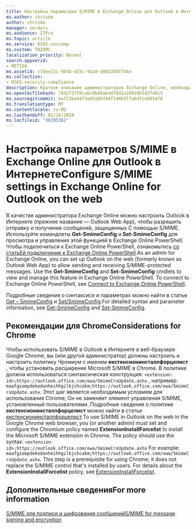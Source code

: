 ```yaml
---
title: Настройка параметров S/MIME в Exchange Online для Outlook в Интернете
ms.author: chrisda
author: chrisda
manager: serdars
ms.audience: ITPro
ms.topic: article
ms.service: O365-seccomp
ms.custom: TN2DMC
localization_priority: Normal
search.appverid:
- MET150
ms.assetid: c7dee22c-9b5b-425c-91a9-d093204ff84e
ms.collection:
- M365-security-compliance
description: Краткое описание администраторов Exchange Online, необходимых для просмотра и настройки параметров S/MIME в Outlook в Интернете в Exchange Online.
ms.openlocfilehash: 74d2f37f0cabc0b49abdd78d2a10928b543fd615
ms.sourcegitcommit: baf23be44f1ed5abbf84f140b5ffa64fce605478
ms.translationtype: MT
ms.contentlocale: ru-RU
ms.lasthandoff: 02/26/2019
ms.locfileid: "30295362"
---
```

# <a name="configure-smime-settings-in-exchange-online-for-outlook-on-the-web"></a><span data-ttu-id="6763b-103">Настройка параметров S/MIME в Exchange Online для Outlook в Интернете</span><span class="sxs-lookup"><span data-stu-id="6763b-103">Configure S/MIME settings in Exchange Online for Outlook on the web</span></span>

<span data-ttu-id="6763b-p101">В качестве администратора Exchange Online можно настроить Outlook в Интернете (прежнее название — Outlook Web App), чтобы разрешить отправку и получение сообщений, защищенных С помощью S/MIME. Используйте командлеты **Get-SmimeConfig** и **Set-SmimeConfig** для просмотра и управления этой функцией в Exchange Online PowerShell. Чтобы подключиться к Exchange Online PowerShell, ознакомьтесь [со статьЕй подключение к Exchange Online PowerShell](https://go.microsoft.com/fwlink/p/?linkid=396554).</span><span class="sxs-lookup"><span data-stu-id="6763b-p101">As an admin for Exchange Online, you can set up Outlook on the web (formerly known as Outlook Web App) to allow sending and receiving S/MIME-protected messages. Use the **Get-SmimeConfig** and **Set-SmimeConfig** cmdlets to view and manage this feature in Exchange Online PowerShell. To connect to Exchange Online PowerShell, see [Connect to Exchange Online PowerShell](https://go.microsoft.com/fwlink/p/?linkid=396554).</span></span>

<span data-ttu-id="6763b-107">Подробные сведения о синтаксисе и параметрах можно найти в статье [Get – SmimeConfig](http://technet.microsoft.com/library/4b29fa89-0840-4fe9-8885-019fcef2e02b.aspx) и [Set/SmimeConfig](http://technet.microsoft.com/library/de357ce0-8143-4c36-8032-026292fc63f0.aspx).</span><span class="sxs-lookup"><span data-stu-id="6763b-107">For detailed syntax and parameter information, see [Get-SmimeConfig](http://technet.microsoft.com/library/4b29fa89-0840-4fe9-8885-019fcef2e02b.aspx) and [Set-SmimeConfig](http://technet.microsoft.com/library/de357ce0-8143-4c36-8032-026292fc63f0.aspx).</span></span>

## <a name="considerations-for-chrome"></a><span data-ttu-id="6763b-108">Рекомендации для Chrome</span><span class="sxs-lookup"><span data-stu-id="6763b-108">Considerations for Chrome</span></span>

<span data-ttu-id="6763b-p102">Чтобы использовать S/MIME в Outlook в Интернете в веб-браузере Google Chrome, вы (или другой администратор) должны настроить и настроить политику Чромиум с именем **екстенсионинсталлфорцелист** , чтобы установить расширение Microsoft S/MIME в Chrome. В политике должна использоваться синтаксическая конструкция: `<extension-id>;https://outlook.office.com/owa/SmimeCrxUpdate.ashx` , например: `maafgiompdekodanheihhgilkjchcakm;https://outlook.office.com/owa/SmimeCrxUpdate.ashx`. Этот шаг является необходимым условием для использования Chrome; Он не заменяет элемент управления S/MIME, установленный пользователями. Подробные сведения о политике **екстенсионинсталлфорцелист** можно найти в статье [екстенсионинсталлфорцелист](http://dev.chromium.org/administrators/policy-list-3#ExtensionInstallForcelist).</span><span class="sxs-lookup"><span data-stu-id="6763b-p102">To use S/MIME in Outlook on the web in the Google Chrome web browser, you (or another admin) must set and configure the Chromium policy named **ExtensionInstallForcelist** to install the Microsoft S/MIME extension in Chrome. The policy should use the syntax: `<extension-id>;https://outlook.office.com/owa/SmimeCrxUpdate.ashx` For example: `maafgiompdekodanheihhgilkjchcakm;https://outlook.office.com/owa/SmimeCrxUpdate.ashx`. This step is a prerequisite for using Chrome; it does not replace the S/MIME control that's installed by users. For details about the **ExtensionInstallForcelist** policy, see [ExtensionInstallForcelist](http://dev.chromium.org/administrators/policy-list-3#ExtensionInstallForcelist).</span></span>

## <a name="for-more-information"></a><span data-ttu-id="6763b-113">Дополнительные сведения</span><span class="sxs-lookup"><span data-stu-id="6763b-113">For more information</span></span>

[<span data-ttu-id="6763b-114">S/MIME для подписи и шифрования сообщений</span><span class="sxs-lookup"><span data-stu-id="6763b-114">S/MIME for message signing and encryption</span></span>](s-mime-for-message-signing-and-encryption.md)
